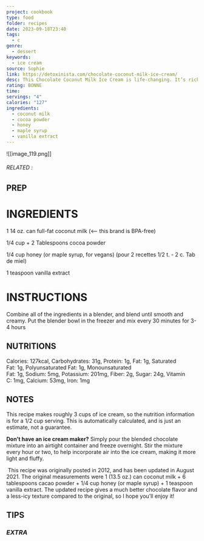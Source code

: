 ```yaml
---
project: cookbook
type: food
folder: recipes
date: 2023-09-18T23:40
tags:
  - c
genre:
  - dessert
keywords:
  - ice cream
source: Sophie
link: https://detoxinista.com/chocolate-coconut-milk-ice-cream/
desc: This Chocolate Coconut Milk Ice Cream is life-changing. It’s rich and creamy, and entirely dairy-free! All you need is 4 simple ingredients to make it.
rating: BONNE
time: 
servings: "4"
calories: "127"
ingredients:
  - coconut milk
  - cocoa powder
  - honey
  - maple syrup
  - vanilla extract
---
```


![[image_119.png]]
###### *RELATED* : 


## PREP


# INGREDIENTS

1 14 oz. can full-fat coconut milk (<– this brand is BPA-free)

1/4 cup + 2 Tablespoons cocoa powder

1/4 cup honey (or maple syrup, for vegans) (pour 2 recettes 1/2 t. - 2 c. Tab de miel)

1 teaspoon vanilla extract

# INSTRUCTIONS

Combine all of the ingredients in a blender, and blend until smooth and creamy. Put the blender bowl in the freezer and mix every 30 minutes for 3-4 hours


## NUTRITIONS

Calories: 127kcal, Carbohydrates: 31g, Protein: 1g, Fat: 1g, Saturated Fat: 1g, Polyunsaturated Fat: 1g, Monounsaturated Fat: 1g, Sodium: 5mg, Potassium: 201mg, Fiber: 2g, Sugar: 24g, Vitamin C: 1mg, Calcium: 53mg, Iron: 1mg


## NOTES

This recipe makes roughly 3 cups of ice cream, so the nutrition information is for a 1/2 cup serving. This is automatically calculated, and is just an estimate, not a guarantee.

**Don't have an ice cream maker?** Simply pour the blended chocolate mixture into an airtight container and freeze overnight. Stir the mixture every hour or two, to help incorporate air into the ice cream, making it more light and fluffy.

 This recipe was originally posted in 2012, and has been updated in August 2021. The original measurements were 1 (13.5 oz.) can coconut milk + 6 tablespoons cacao powder + 1/4 cup honey (or maple syrup) + 1 teaspoon vanilla extract. The updated recipe gives a much better chocolate flavor and a less-icy texture compared to the original, so I hope you’ll enjoy it!

## TIPS



### *EXTRA*



